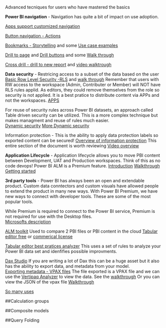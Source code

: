 Advanced tecniques for users who have mastered the basics

**Power BI navigation** - Navigation has quite a bit of impact on use adoption.  

[Apps support customized navigation](https://powerbi.microsoft.com/en-us/blog/designing-custom-navigation-for-power-bi-apps-is-now-available/)

[Button navigation - Actions](https://radacad.com/page-navigation-buttons-in-power-bi)

[Bookmarks - Storytelling](https://docs.microsoft.com/en-us/power-bi/create-reports/desktop-bookmarks) and some [Use case examples](https://tessellationtech.io/toggling-views-with-bookmarks-in-power-bi/) 

[Drill to page](https://docs.microsoft.com/en-us/power-bi/create-reports/desktop-drillthrough) and [Drill buttons](https://docs.microsoft.com/en-us/power-bi/create-reports/desktop-drill-through-buttons) and some [Walk through](https://www.wallstreetmojo.com/power-bi-drill-through/) 

[Cross drill - drill to new report](https://docs.microsoft.com/en-us/power-bi/create-reports/desktop-cross-report-drill-through) and [video walktrough](https://www.youtube.com/watch?v=OcZr_70OGPo&t=4s)


**Data security** - Restricing access to a subset of the data based on the user
[Basic Row Level Security -RLS](https://docs.microsoft.com/en-us/power-bi/admin/service-admin-rls) and [walk through](https://www.sqlshack.com/introduction-to-row-level-security-in-power-bi/)
Remember that users with RW access to the workspace (Admin, Contributer or Member) will NOT have RLS rules applid.  As editors, they could remove themselves from the role so security is not applied.  It is a best pratice to distribute content via APPs and not the workspaces.  [APPS](https://docs.microsoft.com/en-us/power-bi/consumer/end-user-apps)

For reuse of security rules across Power BI datasets, an approach called Table driven security can be utilized.  This is a more complex technique but makes managment and reuse of rules much easier.  
[Dynamic security](https://radacad.com/dynamic-row-level-security-with-power-bi-made-simple)
[More Dynamic security](https://www.mssqltips.com/sqlservertip/6378/power-bi-table-based-row-level-security/)

Information protection - This is the ability to apply data protection labels so exported content can be secured! 
[Overview of information protection](https://docs.microsoft.com/en-us/power-bi/admin/service-security-data-protection-overview)  This entire section of the document is worth reviewing 
[Video overview](https://www.youtube.com/watch?v=HyfG-0AHdGs)

**Application Lifecycle** - Application lifecycle allows you to move PBI content between Development, UAT and Production workspaces.  Think of this as no code devops!  Power BI ALM is a Premium feature.
[Introduction](https://docs.microsoft.com/en-us/power-bi/create-reports/deployment-pipelines-overview)
[Walkthrough](https://visualbi.com/blogs/microsoft/powerbi/application-lifecycle-management-power-bi/)
[Getting started](https://docs.microsoft.com/en-us/power-bi/create-reports/deployment-pipelines-get-started) 

**3rd party tools** - Power BI has always been an open and extendable product.  Custom data conntectors and custom visuals have allowed people to extend the product in many new ways.  With Power BI Premium, we have new ways to connect with developer tools.  These are some of the most popular tools.  

While Premium is required to connect to the Power BI service, Premium is not required for use with the Desktop files.  
[Microsofts description](https://powerbi.microsoft.com/en-us/blog/community-tools-for-enterprise-powerbi-and-analysisservices/)

[ALM toolkit](http://alm-toolkit.com/)  Used to compare 2 PBI files or PBI content in the cloud
[Tabular editor free](https://tabulareditor.github.io/) or [commerical license](https://tabulareditor.com/)

[Tabular editor best pratices analyzer](https://guyinacube.com/2021/02/18/best-practice-analyzer-in-tabular-editor-for-your-power-bi-dataset/)  This uses a set of rules to analyze your Power BI data set and idenfifies possible improvments. 

[Dax Studio](https://daxstudio.org/)  If you are writing a lot of Dax this can be a huge asset but it also has the ability to export data, and metadata from your model.  
[Exporting metadata - VPAX files](https://daxstudio.org/documentation/features/model-metrics/)  The file exported is a VPAX file and we can use the 
[Vertipaq Analyzer](https://www.sqlbi.com/tools/vertipaq-analyzer/) to view the data.  See the [walkthrough]()
Or you can view the JSON of the vpax file [Walkthrough](https://www.youtube.com/watch?v=zRa9y01Ub30) 


[So many uses](https://www.oliviertravers.com/power-bi-third-party-tools-development-addons/)

##Calculation groups


##Composite models


##Query Folding



